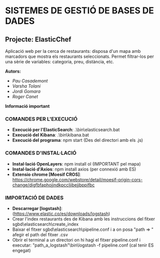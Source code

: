 # SISTEMES DE GESTIÓ DE BASES DE DADES
## Projecte: ElasticChef

Aplicació web per la cerca de restaurants: disposa d'un mapa amb marcadors que mostra els restaurants seleccionats. Permet filtrar-los per una sèrie de variables: categoria, preu, distància, etc.

**Autors:**
- *Pau Casademont*
- *Varsha Tolani*
- *Jordi Gomara*
- *Roger Canet*

**Informació important**

### COMANDES PER L'EXECUCIÓ
- **Execució per l'ElasticSearch**: .\bin\elasticsearch.bat
- **Execució del Kibana**: .\bin\kibana.bat
- **Execució del programa**: npm start (Des del directori amb els .js)

### COMANDES D'INSTAL·LACIÓ
- **Instal·lació OpenLayers**: npm install ol (IMPORTANT pel mapa)
- **Instal·lació d'Axios**: npm install axios (per connexió amb ES)
- **Extensio chrome [Moesif CROS]**: https://chrome.google.com/webstore/detail/moesif-origin-cors-change/digfbfaphojjndkpccljibejjbppifbc

### IMPORTACIÓ DE DADES
- **Descarregar [logstash]**: (https://www.elastic.co/es/downloads/logstash)
- Crear l'index restaurants des de Kibana amb les instruccions del fitxer sgbd\\elasticsearch\\create_index
- Baixar el fitxer sgbd\\elasticsearch\\pipeline.conf i a on posa "path => " afegir el path del fitxer .csv
- Obrir el terminal a un directori on hi hagi el fitxer pipeline.conf i executar: "path_a_logstash"\\bin\\logstash -f pipeline.conf (cal tenir ES engegat)

